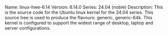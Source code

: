Name:    linux-hwe-6.14
Version: 6.14.0
Series:  24.04 (noble)
Description:
    This is the source code for the Ubuntu linux kernel for the 24.04 series. This
    source tree is used to produce the flavours: generic, generic-64k.
    This kernel is configured to support the widest range of desktop, laptop and
    server configurations.
